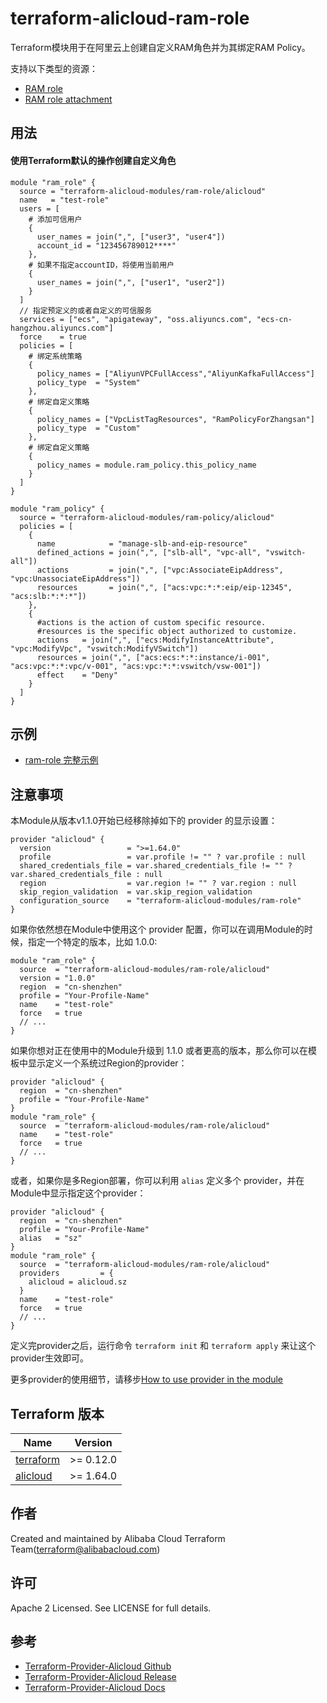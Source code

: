 terraform-alicloud-ram-role
===========================

Terraform模块用于在阿里云上创建自定义RAM角色并为其绑定RAM Policy。

支持以下类型的资源：

* [RAM role](https://www.terraform.io/docs/providers/alicloud/r/ram_role.html)
* [RAM role attachment](https://www.terraform.io/docs/providers/alicloud/r/ram_role_attachment.html)

## 用法

#### 使用Terraform默认的操作创建自定义角色

```hcl
module "ram_role" {
  source = "terraform-alicloud-modules/ram-role/alicloud"
  name   = "test-role"
  users = [
    # 添加可信用户
    {
      user_names = join(",", ["user3", "user4"])
      account_id = "123456789012****"
    },
    # 如果不指定accountID，将使用当前用户
    {
      user_names = join(",", ["user1", "user2"])
    }
  ]
  // 指定预定义的或者自定义的可信服务
  services = ["ecs", "apigateway", "oss.aliyuncs.com", "ecs-cn-hangzhou.aliyuncs.com"]
  force    = true
  policies = [
    # 绑定系统策略
    {
      policy_names = ["AliyunVPCFullAccess","AliyunKafkaFullAccess"]
      policy_type  = "System"
    },
    # 绑定自定义策略
    {
      policy_names = ["VpcListTagResources", "RamPolicyForZhangsan"]
      policy_type  = "Custom"
    },
    # 绑定自定义策略
    {
      policy_names = module.ram_policy.this_policy_name
    }
  ]
}

module "ram_policy" {
  source = "terraform-alicloud-modules/ram-policy/alicloud"
  policies = [
    {
      name            = "manage-slb-and-eip-resource"
      defined_actions = join(",", ["slb-all", "vpc-all", "vswitch-all"])
      actions         = join(",", ["vpc:AssociateEipAddress", "vpc:UnassociateEipAddress"])
      resources       = join(",", ["acs:vpc:*:*:eip/eip-12345", "acs:slb:*:*:*"])
    },
    {
      #actions is the action of custom specific resource.
      #resources is the specific object authorized to customize.
      actions   = join(",", ["ecs:ModifyInstanceAttribute", "vpc:ModifyVpc", "vswitch:ModifyVSwitch"])
      resources = join(",", ["acs:ecs:*:*:instance/i-001", "acs:vpc:*:*:vpc/v-001", "acs:vpc:*:*:vswitch/vsw-001"])
      effect    = "Deny"
    }
  ]
}
```

## 示例

* [ram-role 完整示例](https://github.com/terraform-alicloud-modules/terraform-alicloud-ram-role/tree/master/examples/complete)

## 注意事项
本Module从版本v1.1.0开始已经移除掉如下的 provider 的显示设置：

```hcl
provider "alicloud" {
  version                 = ">=1.64.0"
  profile                 = var.profile != "" ? var.profile : null
  shared_credentials_file = var.shared_credentials_file != "" ? var.shared_credentials_file : null
  region                  = var.region != "" ? var.region : null
  skip_region_validation  = var.skip_region_validation
  configuration_source    = "terraform-alicloud-modules/ram-role"
}
```

如果你依然想在Module中使用这个 provider 配置，你可以在调用Module的时候，指定一个特定的版本，比如 1.0.0:

```hcl
module "ram_role" {
  source  = "terraform-alicloud-modules/ram-role/alicloud"
  version = "1.0.0"
  region  = "cn-shenzhen"
  profile = "Your-Profile-Name"
  name    = "test-role"
  force   = true
  // ...
}
```

如果你想对正在使用中的Module升级到 1.1.0 或者更高的版本，那么你可以在模板中显示定义一个系统过Region的provider：
```hcl
provider "alicloud" {
  region  = "cn-shenzhen"
  profile = "Your-Profile-Name"
}
module "ram_role" {
  source  = "terraform-alicloud-modules/ram-role/alicloud"
  name    = "test-role"
  force   = true
  // ...
}
```
或者，如果你是多Region部署，你可以利用 `alias` 定义多个 provider，并在Module中显示指定这个provider：

```hcl
provider "alicloud" {
  region  = "cn-shenzhen"
  profile = "Your-Profile-Name"
  alias   = "sz"
}
module "ram_role" {
  source  = "terraform-alicloud-modules/ram-role/alicloud"
  providers         = {
    alicloud = alicloud.sz
  }
  name    = "test-role"
  force   = true
  // ...
}
```

定义完provider之后，运行命令 `terraform init` 和 `terraform apply` 来让这个provider生效即可。

更多provider的使用细节，请移步[How to use provider in the module](https://www.terraform.io/docs/language/modules/develop/providers.html#passing-providers-explicitly)

## Terraform 版本

| Name | Version |
|------|---------|
| <a name="requirement_terraform"></a> [terraform](#requirement\_terraform) | >= 0.12.0 |
| <a name="requirement_alicloud"></a> [alicloud](#requirement\_alicloud) | >= 1.64.0 |

作者
-------
Created and maintained by Alibaba Cloud Terraform Team(terraform@alibabacloud.com)

许可
----
Apache 2 Licensed. See LICENSE for full details.

参考
---------
* [Terraform-Provider-Alicloud Github](https://github.com/terraform-providers/terraform-provider-alicloud)
* [Terraform-Provider-Alicloud Release](https://releases.hashicorp.com/terraform-provider-alicloud/)
* [Terraform-Provider-Alicloud Docs](https://www.terraform.io/docs/providers/alicloud/index.html)

